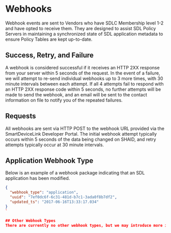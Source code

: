 # Webhooks
Webhook events are sent to Vendors who have SDLC Membership level 1-2 and have opted to receive them. They are designed to assist SDL Policy Servers in maintaining a synchronized state of SDL application metadata to ensure Policy Tables are kept up-to-date.

## Success, Retry, and Failure
A webhook is considered successful if it receives an HTTP 2XX response from your server within 5 seconds of the request. In the event of a failure, we will attempt to re-send individual webhooks up to 3 more times, with 30 minute intervals between each attempt. If all 4 attempts fail to respond with an HTTP 2XX response code within 5 seconds, no further attempts will be made to send the webhook, and an email will be sent to the contact information on file to notify you of the repeated failures.

## Requests
All webhooks are sent via HTTP POST to the webhook URL provided via the SmartDeviceLink Developer Portal. The initial webhook attempt typically occurs within 5 seconds of the data being changed on SHAID, and retry attempts typically occur at 30 minute intervals.

## Application Webhook Type
Below is an example of a webhook package indicating that an SDL application has been modified.

```json
{
  "webhook_type": "application",
  "uuid": "7ef0dc6f-6c31-481d-b7c1-3ada0f8b7df2",
  "updated_ts": "2017-06-16T13:33:17.034"
}
`

## Other Webhook Types
There are currently no other webhook types, but we may introduce more in the future. Please make sure your webhook receiver is designed to gracefully handle additional types over time.
